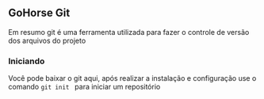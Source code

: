 ## GoHorse Git

Em resumo git é uma ferramenta utilizada para fazer o controle de versão dos arquivos do projeto

### Iniciando

Você pode baixar o git aqui, após realizar a instalação e configuração use o comando ```git init ``` para iniciar um repositório